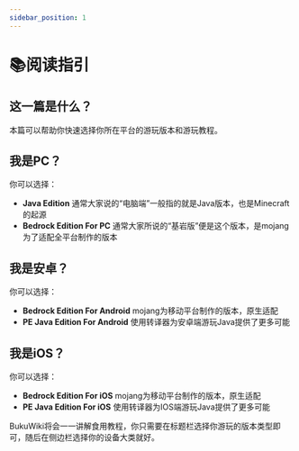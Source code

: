 ```yaml
---
sidebar_position: 1
---
```


# 📚阅读指引

## 这一篇是什么？

本篇可以帮助你快速选择你所在平台的游玩版本和游玩教程。

## 我是PC？

你可以选择：

- **Java Edition** 通常大家说的“电脑端”一般指的就是Java版本，也是Minecraft的起源
- **Bedrock Edition For PC** 通常大家所说的“基岩版”便是这个版本，是mojang为了适配全平台制作的版本

## 我是安卓？

你可以选择：

- **Bedrock Edition For Android** mojang为移动平台制作的版本，原生适配
- **PE Java Edition For Android** 使用转译器为安卓端游玩Java提供了更多可能

## 我是iOS？

你可以选择：

- **Bedrock Edition For iOS** mojang为移动平台制作的版本，原生适配
- **PE Java Edition For iOS** 使用转译器为IOS端游玩Java提供了更多可能

BukuWiki将会一一讲解食用教程，你只需要在标题栏选择你游玩的版本类型即可，随后在侧边栏选择你的设备大类就好。

